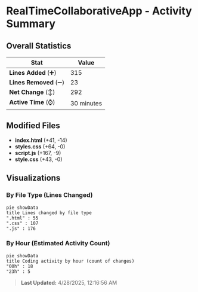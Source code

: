 # RealTimeCollaborativeApp - Activity Summary 

## Overall Statistics

| Stat                   | Value                                                             |
| ---------------------- | ----------------------------------------------------------------- |
| **Lines Added** (➕)   | 315                                          |
| **Lines Removed** (➖) | 23                                        |
| **Net Change** (↕)    | 292                |
| **Active Time** (⌚)   | 30 minutes |


## Modified Files
- **index.html** (+41, -14)
- **styles.css** (+64, -0)
- **script.js** (+167, -9)
- **style.css** (+43, -0)

## Visualizations

### By File Type (Lines Changed)

```mermaid
pie showData
title Lines changed by file type
".html" : 55
".css" : 107
".js" : 176
```

### By Hour (Estimated Activity Count)

```mermaid
pie showData
title Coding activity by hour (count of changes)
"00h" : 18
"23h" : 5
```


> **Last Updated:** 4/28/2025, 12:16:56 AM